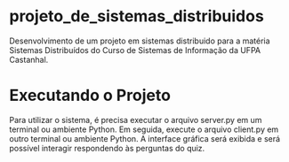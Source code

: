 # projeto_de_sistemas_distribuidos
Desenvolvimento de um projeto em sistemas distribuido para a matéria Sistemas Distribuídos do Curso de Sistemas de Informação da UFPA Castanhal.

# Executando o Projeto
Para utilizar o sistema, é precisa executar o arquivo server.py em um terminal ou ambiente Python. Em seguida, execute o arquivo client.py em outro terminal ou ambiente Python. A interface gráfica será exibida e será possível interagir respondendo às perguntas do quiz. 
